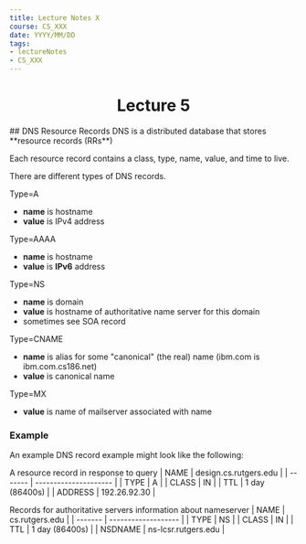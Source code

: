```yaml
---
title: Lecture Notes X
course: CS_XXX
date: YYYY/MM/DD
tags: 
- lectureNotes
- CS_XXX
---
```


<center><h1>Lecture 5</h1></center>
## DNS Resource Records
DNS is a distributed database that stores **resource records (RRs**)

Each resource record contains a class, type, name, value, and time to live.

There are different types of DNS records.

Type=A
- **name** is hostname
- **value** is IPv4 address

Type=AAAA
- **name** is hostname
- **value** is **IPv6** address

Type=NS
- **name** is domain
- **value** is hostname of authoritative name server for this domain
- sometimes see SOA record

Type=CNAME
- **name** is alias for some "canonical" (the real) name (ibm.com is ibm.com.cs186.net)
- **value** is canonical name

Type=MX
- **value** is name of mailserver associated with name

### Example
An example DNS record example might look like the following:

A resource record in response to query
| NAME    | design.cs.rutgers.edu |
| ------- | --------------------- |
| TYPE    | A                     |
| CLASS   | IN                    |
| TTL     | 1 day (86400s)        |
| ADDRESS | 192.26.92.30          |

Records for authoritative servers information about nameserver
| NAME    | cs.rutgers.edu      |
| ------- | ------------------- |
| TYPE    | NS                  |
| CLASS   | IN                  |
| TTL     | 1 day (86400s)      |
| NSDNAME | ns-lcsr.rutgers.edu |
